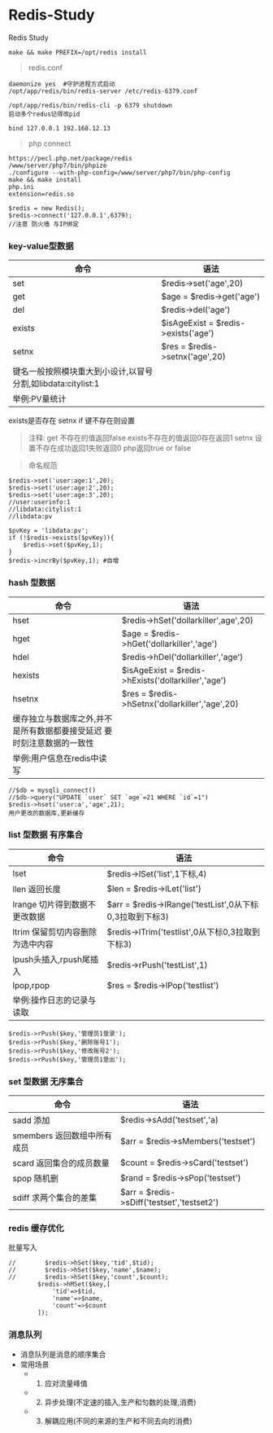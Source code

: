 # Redis-Study
Redis Study


``` 
make && make PREFIX=/opt/redis install
```
> redis.conf
``` 
daemonize yes  #守护进程方式启动
/opt/app/redis/bin/redis-server /etc/redis-6379.conf

/opt/app/redis/bin/redis-cli -p 6379 shutdown
启动多个redus记得改pid

bind 127.0.0.1 192.168.12.13 
```

>php connect
``` 
https://pecl.php.net/package/redis
/www/server/php7/bin/phpize
./configure --with-php-config=/www/server/php7/bin/php-config
make && make install
php.ini
extension=redis.so

$redis = new Redis();
$redis->connect('127.0.0.1',6379);
//注意 防火墙 与IP绑定
```
### key-value型数据
| 命令 | 语法 |
| ------ | ------ |
| set | $redis->set('age',20) |
| get | $age = $redis->get('age') |
| del | $redis->del('age') |
| exists | $isAgeExist = $redis->exists('age') |
| setnx | $res = $redis->setnx('age',20) |
| 键名一般按照模块重大到小设计,以冒号分割,如libdata:citylist:1 |
| 举例:PV量统计|
exists是否存在
setnx if 键不存在则设置

>注释:
get 不存在的值返回false exists不存在的值返回0存在返回1  setnx 设置不存在成功返回1失败返回0 php返回true or false

>命名规范
``` 
$redis->set('user:age:1',20);
$redis->set('user:age:2',20);
$redis->set('user:age:3',20);
//user:userinfo:1
//libdata:citylist:1
//libdata:pv
```

``` 
$pvKey = 'libdata:pv';
if (!$redis->exists($pvKey)){
    $redis->set($pvKey,1);
}
$redis->incrBy($pvKey,1); #自增
```
### hash 型数据
| 命令 | 语法 |
| ------ | ------ |
| hset | $redis->hSet('dollarkiller',age',20) |
| hget | $age = $redis->hGet('dollarkiller','age') |
| hdel | $redis->hDel('dollarkiller','age') |
| hexists | $isAgeExist = $redis->hExists('dollarkiller','age') |
| hsetnx | $res = $redis->hSetnx('dollarkiller','age',20) |
| 缓存独立与数据库之外,并不是所有数据都要接受延迟 要时刻注意数据的一致性 |
| 举例:用户信息在redis中读写|
``` 
//$db = mysqli_connect()
//$db->query("UPDATE `user` SET `age`=21 WHERE `id`=1")
$redis->hset('user:a','age',21);
用户更改的数据库,更新缓存
```

### list 型数据 有序集合
| 命令 | 语法 |
| ------ | ------ |
| lset | $redis->lSet('list',1下标,4) |
| llen 返回长度| $len = $redis->lLet('list') |
| lrange 切片得到数据不更改数据 | $arr = $redis->lRange('testList',0从下标0,3拉取到下标3) |
| ltrim 保留剪切内容删除为选中内容 | $redis->lTrim('testlist',0从下标0,3拉取到下标3) |
| lpush头插入,rpush尾插入 | $redis->rPush('testList',1) |
| lpop,rpop | $res = $redis->lPop('testlist') |
| 举例:操作日志的记录与读取|
``` 
$redis->rPush($key,'管理员1登录');
$redis->rPush($key,'删除账号1');
$redis->rPush($key,'修改账号2');
$redis->rPush($key,'管理员1登出');
```

### set 型数据  无序集合
| 命令 | 语法 |
| ------ | ------ |
| sadd 添加| $redis->sAdd('testset','a) |
| smembers 返回数组中所有成员| $arr = $redis->sMembers('testset') |
| scard 返回集合的成员数量| $count = $redis->sCard('testset') |
| spop 随机删| $rand = $redis->sPop('testset') |
| sdiff 求两个集合的差集| $arr = $redis->sDiff('testset','testset2') |

### redis 缓存优化
批量写入
``` 
//        $redis->hSet($key,'tid',$tid);
//        $redis->hSet($key,'name',$name);
//        $redis->hSet($key,'count',$count);
        $redis->hMSet($key,[
            'tid'=>$tid,
            'name'=>$name,
            'count'=>$count
        ]);
```
### 消息队列
- 消息队列是消息的顺序集合
- 常用场景
    - 1. 应对流量峰值
    - 2. 异步处理(不定速的插入,生产和匀数的处理,消费)
    - 3. 解耦应用(不同的来源的生产和不同去向的消费) 
    
